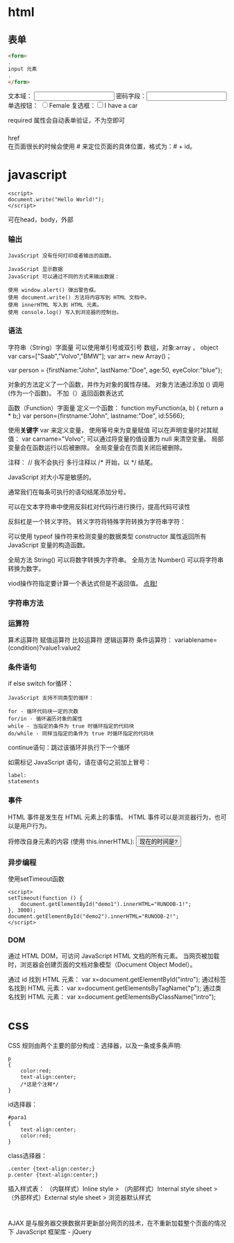 # html

## 表单
```HTML
<form>
.
input 元素
.
</form>
```

文本域： <input type="text">
密码字段：<input type="password">
单选按钮： <input type="radio" name="sex" value="female">Female
复选框：<input type="checkbox" name="vehicle" value="Car">I have a car

 required 属性会自动表单验证，不为空即可

### 
href  
在页面很长的时候会使用 # 来定位页面的具体位置，格式为：# + id。

# javascript
```
<script>
document.write("Hello World!");
</script>
```
可在head，body，外部
<script src="myScript.js"></script>

### 输出
```
JavaScript 没有任何打印或者输出的函数。

JavaScript 显示数据
JavaScript 可以通过不同的方式来输出数据：

使用 window.alert() 弹出警告框。
使用 document.write() 方法将内容写到 HTML 文档中。
使用 innerHTML 写入到 HTML 元素。
使用 console.log() 写入到浏览器的控制台。
```
### 语法
字符串（String）字面量 可以使用单引号或双引号
数组，对象:array ， object
var cars=["Saab","Volvo","BMW"];
var arr= new Array()； 


var person = {firstName:"John", lastName:"Doe", age:50, eyeColor:"blue"};

对象的方法定义了一个函数，并作为对象的属性存储。
对象方法通过添加 () 调用 (作为一个函数)。
不加（）返回函数表达式

函数（Function）字面量 定义一个函数：
function myFunction(a, b) { return a * b;}
var person={firstname:"John", lastname:"Doe", id:5566};


使用**关键字** var 来定义变量， 使用等号来为变量赋值
可以在声明变量时对其赋值：
var carname="Volvo";
可以通过将变量的值设置为 null 来清空变量。
局部变量会在函数运行以后被删除。
全局变量会在页面关闭后被删除。


注释：
// 我不会执行
多行注释以 /* 开始，以 */ 结尾。

JavaScript 对大小写是敏感的。

通常我们在每条可执行的语句结尾添加分号。

可以在文本字符串中使用反斜杠对代码行进行换行，提高代码可读性

 反斜杠是一个转义字符。 转义字符将特殊字符转换为字符串字符：

可以使用 typeof 操作符来检测变量的数据类型
constructor 属性返回所有 JavaScript 变量的构造函数。

全局方法 String() 可以将数字转换为字符串。
全局方法 Number() 可以将字符串转换为数字。

viod操作符指定要计算一个表达式但是不返回值。
<a href="javascript:void(alert('Warning!!!'))">点我!</a>



### 字符串方法

### 运算符
算术运算符
赋值运算符
比较运算符
逻辑运算符
条件运算符：
variablename=(condition)?value1:value2 

### 条件语句
if else
switch
for循环：
```
JavaScript 支持不同类型的循环：

for - 循环代码块一定的次数
for/in - 循环遍历对象的属性
while - 当指定的条件为 true 时循环指定的代码块
do/while - 同样当指定的条件为 true 时循环指定的代码块
```
continue语句：跳过该循环并执行下一个循环

如需标记 JavaScript 语句，请在语句之前加上冒号：
```
label:
statements
```

### 事件
HTML 事件是发生在 HTML 元素上的事情。
HTML 事件可以是浏览器行为，也可以是用户行为。

将修改自身元素的内容 (使用 this.innerHTML):
<button onclick="this.innerHTML=Date()">现在的时间是?</button>

### 异步编程
使用setTimeout函数
```
<script>
setTimeout(function () {
    document.getElementById("demo1").innerHTML="RUNOOB-1!";
}, 3000);
document.getElementById("demo2").innerHTML="RUNOOB-2!";
</script>
```

### DOM
通过 HTML DOM，可访问 JavaScript HTML 文档的所有元素。
当网页被加载时，浏览器会创建页面的文档对象模型（Document Object Model）。

通过 id 找到 HTML 元素：
var x=document.getElementById("intro");
通过标签名找到 HTML 元素：
var x=document.getElementsByTagName("p");
通过类名找到 HTML 元素：
var x=document.getElementsByClassName("intro");





# css
CSS 规则由两个主要的部分构成：选择器，以及一条或多条声明:
<style>
	XXX
</style>

```
p
{
    color:red;
    text-align:center;
	/*这是个注释*/
}
```
id选择器：
```
#para1
{
    text-align:center;
    color:red;
}

```
class选择器：
```
.center {text-align:center;}
p.center {text-align:center;}
```
插入样式表：
（内联样式）Inline style > （内部样式）Internal style sheet >（外部样式）External style sheet > 浏览器默认样式

#
AJAX 是与服务器交换数据并更新部分网页的技术，在不重新加载整个页面的情况下
JavaScript 框架库 - jQuery
